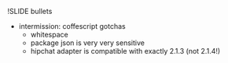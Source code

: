 !SLIDE bullets

* intermission: coffescript gotchas
  * whitespace
  * package json is very very sensitive
  * hipchat adapter is compatible with exactly 2.1.3 (not 2.1.4!)